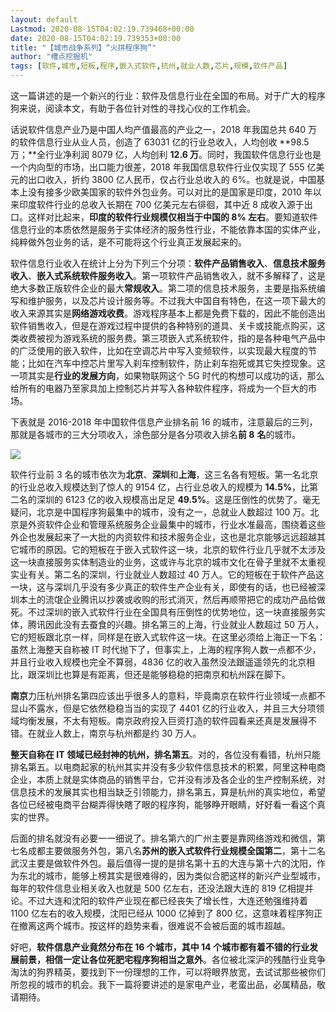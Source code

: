```yaml
---
layout: default
Lastmod: 2020-08-15T04:02:19.739468+00:00
date: 2020-08-15T04:02:19.739353+00:00
title: "【城市战争系列】“火拼程序狗”"
author: "槽点挖掘机"
tags: [软件,城市,短板,程序,嵌入式软件,杭州,就业人数,芯片,规模,软件产品]
---
```


这一篇讲述的是一个新兴的行业：软件及信息行业在全国的布局。对于广大的程序狗来说，阅读本文，有助于各位针对性的寻找心仪的工作机会。



话说软件信息产业乃是中国人均产值最高的产业之一，2018 年我国总共 640 万的软件信息行业从业人员，创造了 63031 亿的行业总收入，人均创收 **98.5 万；**全行业净利润 8079 亿，人均创利 **12.6 万**。同时，我国软件信息行业也是一个内向型的市场，出口能力很差，2018 年我国信息软件行业仅实现了 555 亿美元的出口收入，折约 3800 亿人民币，仅占行业总收入的 6%。也就是说，中国基本上没有接多少欧美国家的软件外包业务。可以对比的是国家是印度，2010 年以来印度软件行业的总收入长期在 700 亿美元左右徘徊，其中近 8 成收入源于出口。这样对比起来，**印度的软件行业规模仅相当于中国的 8% 左右**。要知道软件信息行业的本质依然是服务于实体经济的服务性行业，不能依靠本国的实体产业，纯粹做外包业务的话，是不可能将这个行业真正发展起来的。

软件信息行业收入在统计上分为下列三个分项：**软件产品销售收入**、**信息技术服务收入**、**嵌入式系统软件服务收入**。第一项软件产品销售收入，就不多解释了，这是绝大多数正版软件企业的最大**常规收入**。第二项的信息技术服务，主要是指系统编写和维护服务，以及芯片设计服务等。不过我大中国自有特色，在这一项下最大的收入来源其实是**网络游戏收费**。游戏程序基本上都是免费下载的，因此不能创造出软件销售收入，但是在游戏过程中提供的各种特别的道具、关卡或技能点购买，这类收费被视为游戏系统的服务费。第三项嵌入式系统软件，指的是各种电气产品中的广泛使用的嵌入软件，比如在空调芯片中写入变频软件，以实现最大程度的节能；比如在汽车中控芯片里写入刹车控制软件，防止刹车抱死或其它失控现象。这一项其实是**行业的发展方向**，如果物联网这个 5G 时代的构想可以成功的话，那么给所有的电器乃至家具加上控制芯片并写入各种软件程序，将成为一个巨大的市场。

下表就是 2016-2018 年中国软件信息产业排名前 16 的城市，注意最后的三列，那就是各城市的三大分项收入，涂色部分是各分项收入排名**前 8** **名**的城市。

![](https://images.weserv.nl/?url=https%3A//ressrc.com/wp-content/uploads/2019/04/20190428110656.jpg)

软件行业前 3 名的城市依次为**北京**、**深圳**和**上海**，这三名各有短板。第一名北京的行业总收入规模达到了惊人的 9154 亿，占行业总收入的规模为 **14.5%**，比第二名的深圳的 6123 亿的收入规模高出足足 **49.5%**。这是压倒性的优势了。毫无疑问，北京是中国程序狗最集中的城市，没有之一，总就业人数超过 100 万。北京是外资软件企业和管理系统服务企业最集中的城市，行业水准最高，围绕着这些外企也发展起来了一大批的内资软件和技术服务企业，这也是北京能够远远超越其它城市的原因。它的短板在于嵌入式软件这一块，北京的软件行业几乎就不太涉及这一块直接服务实体制造业的业务，这或许与北京的城市文化在骨子里就不太重视实业有关。第二名的深圳，行业就业人数超过 40 万人。它的短板在于软件产品这一块，这与深圳几乎没有多少真正的软件生产企业有关，即使有的话，也已经被深圳本土的流氓企业腾讯以抄袭或收购的形式消灭，然后再顺带把它的成功产品给做死。不过深圳的嵌入式软件行业在全国具有压倒性的优势地位，这一块直接服务实体，腾讯因此没有去蚕食的兴趣。排名第三的上海，行业就业人数超过 50 万人，它的短板跟北京一样，同样是在嵌入式软件这一块。在这里必须给上海正一下名：虽然上海整天自称被 IT 时代抛下了，但事实上，上海的程序狗人数一点都不少，并且行业收入规模也完全不算弱，4836 亿的收入虽然没法跟遥遥领先的北京相比，跟深圳比也算是有距离，但还是能够稳稳的把南京和杭州踩在脚下。

**南京**力压杭州排名第四应该出乎很多人的意料，毕竟南京在软件行业领域一点都不显山不露水，但是它依然稳稳当当的实现了 4401 亿的行业收入，并且三大分项领域均衡发展，不太有短板。南京政府投入巨资打造的软件园看来还真是发展得不错。在就业人数上，南京与杭州都是约 30 万人。

**整天自称在 IT 领域已经封神的杭州，排名第五**。对的，各位没有看错，杭州只能排名第五。以电商起家的杭州其实并没有多少软件信息技术的积累，阿里这种电商企业，本质上就是实体商品的销售平台，它并没有涉及各企业的生产控制系统，对信息技术的发展其实也相当缺乏引领能力，排名第五，算是杭州的真实地位，希望各位已经被电商平台糊弄得快瞎了眼的程序狗，能够睁开眼睛，好好看一看这个真实的世界。

后面的排名就没有必要一一细说了。排名第六的广州主要是靠网络游戏和微信，第七名成都主要做服务外包，第八名**苏州的嵌入式软件行业规模全国第二**，第十二名武汉主要是做软件外包。最后值得一提的是排名第十五的大连与第十六的沈阳，作为东北的城市，能够上榜其实是很难得的，因为类似合肥这样的新兴产业型城市，每年的软件信息业相关收入也就是 500 亿左右，还没法跟大连的 819 亿相提并论。不过大连和沈阳的软件产业现在都已经丧失了增长性，大连还勉强维持着 1100 亿左右的收入规模，沈阳已经从 1000 亿掉到了 800 亿，这意味着程序狗正在撤离这两个城市。按这样的趋势来看，很难说不会被后面的城市超越。

好吧，**软件信息产业竟然分布在 16 个城市，其中 14 个城市都有着不错的行业发展前景，相信一定让各位死肥宅程序狗相当之意外**。各位被北深沪的残酷行业竞争淘汰的狗界精英，要找到下一份理想的工作，可以将眼界放宽，去试试那些被你们所忽视的城市的机会。我下一篇将要讲述的是家电产业，老蛮出品，必属精品，敬请期待。

